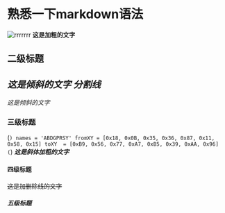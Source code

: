 # 熟悉一下markdown语法
![rrrrrrr](https://github.com/gxkyrftx/gxkyrftx.github.io/blob/master/img/post-bg-2015.jpg"红红火火恍恍惚惚")
**这是加粗的文字**
## 二级标题
*这是倾斜的文字*
*分割线*
----
*这是倾斜的文字*
### 三级标题
(```)
     names = 'ABDGPRSY'
     fromXY = [0x18, 0x0B, 0x35, 0x36, 0x87, 0x11, 0x58, 0x15]
     toXY  = [0xB9, 0x56, 0x77, 0xA7, 0xB5, 0x39, 0xAA, 0x96]
(```)
***这是斜体加粗的文字***
#### 四级标题
~~这是加删除线的文字~~
##### 五级标题
